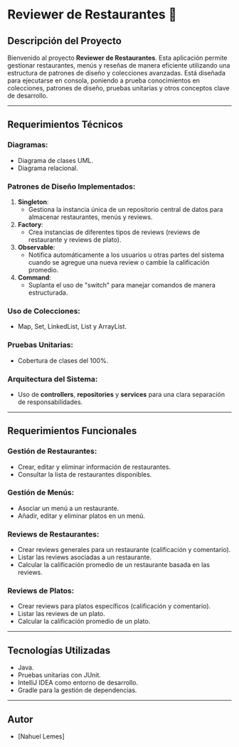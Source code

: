 # Reviewer de Restaurantes 🍝

## Descripción del Proyecto

Bienvenido al proyecto **Reviewer de Restaurantes**. Esta aplicación permite gestionar restaurantes, menús y reseñas de manera eficiente utilizando una estructura de patrones de diseño y colecciones avanzadas. Está diseñada para ejecutarse en consola, poniendo a prueba conocimientos en colecciones, patrones de diseño, pruebas unitarias y otros conceptos clave de desarrollo.

---

## Requerimientos Técnicos

### Diagramas:
- Diagrama de clases UML.
- Diagrama relacional.

### Patrones de Diseño Implementados:
1. **Singleton**:
    - Gestiona la instancia única de un repositorio central de datos para almacenar restaurantes, menús y reviews.
2. **Factory**:
    - Crea instancias de diferentes tipos de reviews (reviews de restaurante y reviews de plato).
3. **Observable**:
    - Notifica automáticamente a los usuarios u otras partes del sistema cuando se agregue una nueva review o cambie la calificación promedio.
4. **Command**:
    - Suplanta el uso de "switch" para manejar comandos de manera estructurada.

### Uso de Colecciones:
- Map, Set, LinkedList, List y ArrayList.

### Pruebas Unitarias:
- Cobertura de clases del 100%.

### Arquitectura del Sistema:
- Uso de **controllers**, **repositories** y **services** para una clara separación de responsabilidades.

---

## Requerimientos Funcionales

### Gestión de Restaurantes:
- Crear, editar y eliminar información de restaurantes.
- Consultar la lista de restaurantes disponibles.

### Gestión de Menús:
- Asociar un menú a un restaurante.
- Añadir, editar y eliminar platos en un menú.

### Reviews de Restaurantes:
- Crear reviews generales para un restaurante (calificación y comentario).
- Listar las reviews asociadas a un restaurante.
- Calcular la calificación promedio de un restaurante basada en las reviews.

### Reviews de Platos:
- Crear reviews para platos específicos (calificación y comentario).
- Listar las reviews de un plato.
- Calcular la calificación promedio de un plato.

---

## Tecnologías Utilizadas
- Java.
- Pruebas unitarias con JUnit.
- IntelliJ IDEA como entorno de desarrollo.
- Gradle para la gestión de dependencias.

---

## Autor
- [Nahuel Lemes]

